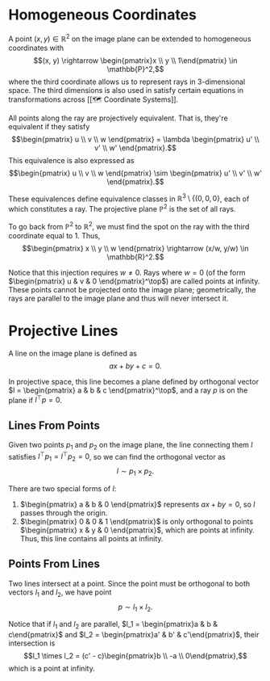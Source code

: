 # Homogeneous Coordinates
A point $(x, y) \in \mathbb{R}^2$ on the image plane can be extended to homogeneous coordinates with $$(x, y) \rightarrow \begin{pmatrix}x \\ y \\ 1\end{pmatrix} \in \mathbb{P}^2,$$ where the third coordinate allows us to represent rays in 3-dimensional space. The third dimensions is also used in satisfy certain equations in transformations across [[🗺️ Coordinate Systems]].

All points along the ray are projectively equivalent. That is, they're equivalent if they satisfy $$\begin{pmatrix} u \\ v \\ w \end{pmatrix} = \lambda \begin{pmatrix} u' \\ v' \\ w' \end{pmatrix}.$$ This equivalence is also expressed as $$\begin{pmatrix} u \\ v \\ w \end{pmatrix} \sim \begin{pmatrix} u' \\ v' \\ w' \end{pmatrix}.$$

These equivalences define equivalence classes in $\mathbb{R}^3 \setminus \{(0, 0, 0\}$, each of which constitutes a ray. The projective plane $\mathbb{P}^2$ is the set of all rays.

To go back from $\mathbb{P}^2$ to $\mathbb{R}^2$, we must find the spot on the ray with the third coordinate equal to $1$. Thus, $$\begin{pmatrix} x \\ y \\ w \end{pmatrix} \rightarrow (x/w, y/w) \in \mathbb{R}^2.$$

Notice that this injection requires $w \neq 0$. Rays where $w = 0$ (of the form $\begin{pmatrix} u & v & 0 \end{pmatrix}^\top$) are called points at infinity. These points cannot be projected onto the image plane; geometrically, the rays are parallel to the image plane and thus will never intersect it.

# Projective Lines
A line on the image plane is defined as $$ax + by + c = 0.$$

In projective space, this line becomes a plane defined by orthogonal vector $l = \begin{pmatrix} a & b & c \end{pmatrix}^\top$, and a ray $p$ is on the plane if $l^\top p = 0$.

## Lines From Points
Given two points $p_1$ and $p_2$ on the image plane, the line connecting them $l$ satisfies $l^\top p_1 = l^\top p_2 = 0$, so we can find the orthogonal vector as $$l \sim p_1 \times p_2.$$

There are two special forms of $l$:
1. $\begin{pmatrix} a & b & 0 \end{pmatrix}$ represents $ax + by = 0$, so $l$ passes through the origin.
2. $\begin{pmatrix} 0 & 0 & 1 \end{pmatrix}$ is only orthogonal to points $\begin{pmatrix} x & y & 0 \end{pmatrix}$, which are points at infinity. Thus, this line contains all points at infinity.

## Points From Lines
Two lines intersect at a point. Since the point must be orthogonal to both vectors $l_1$ and $l_2$, we have point $$p \sim l_1 \times l_2.$$

Notice that if $l_1$ and $l_2$ are parallel, $l_1 = \begin{pmatrix}a & b & c\end{pmatrix}$ and $l_2 = \begin{pmatrix}a' & b' & c'\end{pmatrix}$, their intersection is $$l_1 \times l_2 = (c' - c)\begin{pmatrix}b \\ -a \\ 0\end{pmatrix},$$ which is a point at infinity.